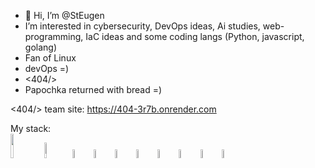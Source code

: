 - 👋 Hi, I’m @StEugen
- I’m interested in cybersecurity, DevOps ideas, Ai studies, web-programming, IaC ideas and some coding langs (Python, javascript, golang)
- Fan of Linux
- devOps =)
- <404/>
- Papochka returned with bread =)
 
<404/> team site: https://404-3r7b.onrender.com

My stack: <br>
<img src='https://static.djangoproject.com/img/logos/django-logo-negative.1d528e2cb5fb.png' style='width:10%'>
<img src='https://miro.medium.com/max/438/1*0G5zu7CnXdMT9pGbYUTQLQ.png' style='width:8%'>
<img src='https://upload.wikimedia.org/wikipedia/commons/thumb/2/29/Postgresql_elephant.svg/1200px-Postgresql_elephant.svg.png' style='width:6%'>
<img src='https://images.g2crowd.com/uploads/product/image/large_detail/large_detail_f0b606abb6d19089febc9faeeba5bc05/nodejs-development-services.png' style='width:6%'>
<img src='https://upload.wikimedia.org/wikipedia/commons/thumb/a/a7/React-icon.svg/1200px-React-icon.svg.png' style='width:6%'>
<img src='https://upload.wikimedia.org/wikipedia/commons/thumb/9/91/Electron_Software_Framework_Logo.svg/1200px-Electron_Software_Framework_Logo.svg.png' style='width:6%'>
<img src='https://avatars.githubusercontent.com/u/1507452?s=200&v=4' style='width:6%'>
<img src='https://www.architect.io/wp-content/uploads/2023/02/terraform-logo-on-black-square-440x440.png' style='width:6%'>
<img src='https://kubernetes.io/images/favicon.png' style='width:6%' >
<img src='https://www.docker.com/wp-content/uploads/2022/03/vertical-logo-monochromatic.png' style='width:6%'>



<!---
StEugen/StEugen is a ✨ special ✨ repository because its `README.md` (this file) appears on your GitHub profile.
You can click the Preview link to take a look at your changes.
--->

